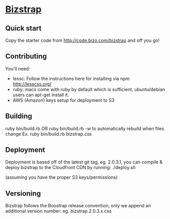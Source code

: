 [Bizstrap](http://code.bizo.com/bizstrap)
=================

Quick start
-----------

Copy the starter code from http://code.bizo.com/bizstrap and off you go!

Contributing 
-----------

You'll need: 

- lessc: Follow the instructions here for installing via npm http://lesscss.org/
- ruby: macs come with ruby by default which is sufficient, ubuntu/debian users can apt-get install it. 
- AWS (Amazon) keys setup for deployment to S3

Building
-----------

ruby bin/build.rb <output> OR ruby bin/build.rb <output> -w to automatically rebuild when files change 
Ex. ruby bin/build.rb bizstrap.css


Deployment
-----------
Deployment is based off of the latest git tag, eg. 2.0.3.1, you can compile & deploy bizstrap to the Cloudfront CDN by running:
./deploy.sh

(assuming you have the proper S3 keys/permissions) 

Versioning
----------
Bizstrap follows the Boostrap release convention, only we append an additional version number: eg. bizstrap.2.0.3.x.css
